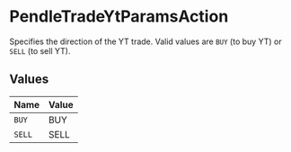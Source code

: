 # PendleTradeYtParamsAction

Specifies the direction of the YT trade. Valid values are `BUY` (to buy YT) or `SELL` (to sell YT).


## Values

| Name   | Value  |
| ------ | ------ |
| `BUY`  | BUY    |
| `SELL` | SELL   |